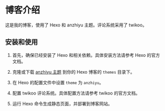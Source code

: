 # 博客介绍

这是我的博客，使用了 Hexo 和 anzhiyu 主题。评论系统采用了 twikoo。

## 安装和使用

1. 首先，确保已经安装了 Hexo 和相关依赖。具体安装方法请参考 Hexo 的官方文档。

2. 克隆或下载 [anzhiyu 主题](https://github.com/anzhiyu-c/hexo-theme-anzhiyu) 到你的 Hexo 博客的 `themes` 目录下。

3. 在 Hexo 的配置文件中设置 `theme` 为 `anzhiyu`。

4. 配置 twikoo 评论系统。具体配置方法请参考 twikoo 的官方文档。

5. 运行 Hexo 命令生成静态页面，并部署到博客网站。

